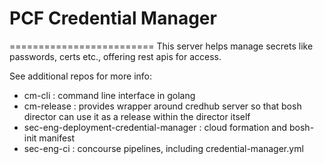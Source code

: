 # PCF Credential Manager
=========================
This server helps manage secrets like passwords, certs etc., offering rest apis for access.

See additional repos for more info:

* cm-cli :     command line interface in golang
* cm-release : provides wrapper around credhub server so that bosh director can use it as a release within the director itself
* sec-eng-deployment-credential-manager : cloud formation and bosh-init manifest
* sec-eng-ci : concourse pipelines, including credential-manager.yml

